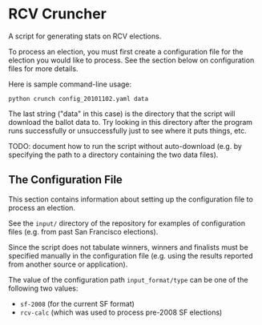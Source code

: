 RCV Cruncher
============

A script for generating stats on RCV elections.

To process an election, you must first create a configuration file for the
election you would like to process.  See the section below on configuration
files for more details.

Here is sample command-line usage:

    python crunch config_20101102.yaml data

The last string ("data" in this case) is the directory that the script
will download the ballot data to.  Try looking in this directory after
the program runs successfully or unsuccessfully just to see where it
puts things, etc.

TODO: document how to run the script without auto-download (e.g. by
specifying the path to a directory containing the two data files).

The Configuration File
----------------------

This section contains information about setting up the configuration file
to process an election.

See the `input/` directory of the repository for examples of configuration
files (e.g. from past San Francisco elections).

Since the script does not tabulate winners, winners and finalists must be specified manually in the configuration file (e.g. using the results reported from another source or application).

The value of the configuration path `input_format/type` can be one of the
following two values:

* `sf-2008` (for the current SF format)
* `rcv-calc` (which was used to process pre-2008 SF elections)
